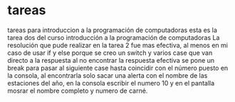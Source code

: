 # tareas
tareas para introduccion a la programación de computadoras
esta es la tarea dos del curso introducción a la programación de computadoras
La resolución que pude realizar en la tarea 2 fue mas efectiva, al menos en mi caso de usar if y else porque se creo un switch y varios case que van directo a la respuesta al no encontrar la respuesta efectiva se pone un break para pasar al siguiente case hasta coincidir con el número puesto en la consola, al encontrarla solo sacar una alerta con el nombre de las estaciones del año, en la consola escribir el numero 10 y en el pantalla mosrar el nombre completo y numero de carné.
